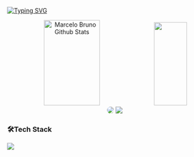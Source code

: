 [![Typing SVG](https://readme-typing-svg.herokuapp.com/?color=cccccc&size=35&center=true&vCenter=true&width=1000&lines=Hello,+My+name+is+Marcelo+Bruno!;I'm+a+Software+Developer;Welcome+to+my+Github!+:%29)](https://git.io/typing-svg)
<div align="center">  
  <img width="51%" height="200px" src="https://github-readme-stats.vercel.app/api?username=MarceloFilho26&show_icons=true&count_private=true&hide_border=true&title_color=a714c4&icon_color=a714c4&text_color=eeeeee&bg_color=0d1117" alt="Marcelo Bruno Github Stats" />
  <img width="39%" height="195px" src="https://github-readme-stats.vercel.app/api/top-langs/?username=MarceloFilho26&layout=compact&hide_border=true&title_color=a714c4&text_color=ffffff&bg_color=0d1117" />
</div>
<div align = "center" >
<a href="https://www.linkedin.com/in/marcelobrunosilva" target="_blank"><img src="https://img.shields.io/badge/-LinkedIn-%230077B5?style=for-the-badge&logo=linkedin&logoColor=white" style="border-radius: 30px" target="_blank"></a>
<a href = "mailto:marcelobruno377@gmail.com"><img src="https://img.shields.io/badge/Gmail-D14836?style=for-the-badge&logo=gmail&logoColor=white" target="_blank"></a>
</div>


### 🛠️Tech Stack
<div>
<a href="https://skillicons.dev">
  <img src="https://skillicons.dev/icons?i=python,java,mysql,postgres,github,git,vscode,eclipse"/></a></p>
</div>
